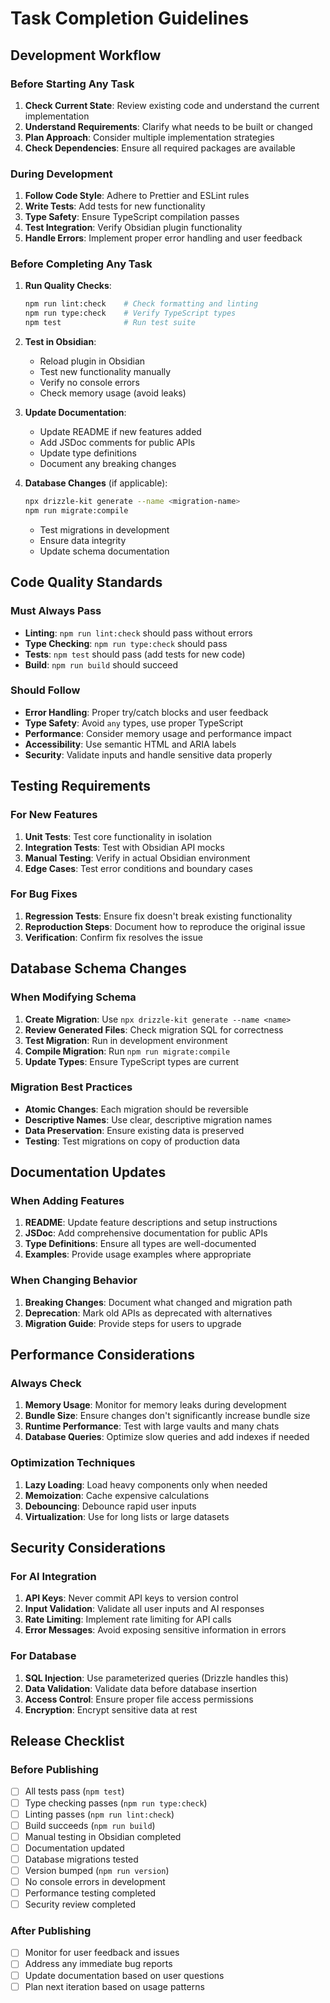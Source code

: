 # Task Completion Guidelines

## Development Workflow

### Before Starting Any Task
1. **Check Current State**: Review existing code and understand the current implementation
2. **Understand Requirements**: Clarify what needs to be built or changed
3. **Plan Approach**: Consider multiple implementation strategies
4. **Check Dependencies**: Ensure all required packages are available

### During Development
1. **Follow Code Style**: Adhere to Prettier and ESLint rules
2. **Write Tests**: Add tests for new functionality
3. **Type Safety**: Ensure TypeScript compilation passes
4. **Test Integration**: Verify Obsidian plugin functionality
5. **Handle Errors**: Implement proper error handling and user feedback

### Before Completing Any Task
1. **Run Quality Checks**:
   ```bash
   npm run lint:check    # Check formatting and linting
   npm run type:check    # Verify TypeScript types
   npm test              # Run test suite
   ```

2. **Test in Obsidian**:
   - Reload plugin in Obsidian
   - Test new functionality manually
   - Verify no console errors
   - Check memory usage (avoid leaks)

3. **Update Documentation**:
   - Update README if new features added
   - Add JSDoc comments for public APIs
   - Update type definitions
   - Document any breaking changes

4. **Database Changes** (if applicable):
   ```bash
   npx drizzle-kit generate --name <migration-name>
   npm run migrate:compile
   ```
   - Test migrations in development
   - Ensure data integrity
   - Update schema documentation

## Code Quality Standards

### Must Always Pass
- **Linting**: `npm run lint:check` should pass without errors
- **Type Checking**: `npm run type:check` should pass
- **Tests**: `npm test` should pass (add tests for new code)
- **Build**: `npm run build` should succeed

### Should Follow
- **Error Handling**: Proper try/catch blocks and user feedback
- **Type Safety**: Avoid `any` types, use proper TypeScript
- **Performance**: Consider memory usage and performance impact
- **Accessibility**: Use semantic HTML and ARIA labels
- **Security**: Validate inputs and handle sensitive data properly

## Testing Requirements

### For New Features
1. **Unit Tests**: Test core functionality in isolation
2. **Integration Tests**: Test with Obsidian API mocks
3. **Manual Testing**: Verify in actual Obsidian environment
4. **Edge Cases**: Test error conditions and boundary cases

### For Bug Fixes
1. **Regression Tests**: Ensure fix doesn't break existing functionality
2. **Reproduction Steps**: Document how to reproduce the original issue
3. **Verification**: Confirm fix resolves the issue

## Database Schema Changes

### When Modifying Schema
1. **Create Migration**: Use `npx drizzle-kit generate --name <name>`
2. **Review Generated Files**: Check migration SQL for correctness
3. **Test Migration**: Run in development environment
4. **Compile Migration**: Run `npm run migrate:compile`
5. **Update Types**: Ensure TypeScript types are current

### Migration Best Practices
- **Atomic Changes**: Each migration should be reversible
- **Descriptive Names**: Use clear, descriptive migration names
- **Data Preservation**: Ensure existing data is preserved
- **Testing**: Test migrations on copy of production data

## Documentation Updates

### When Adding Features
1. **README**: Update feature descriptions and setup instructions
2. **JSDoc**: Add comprehensive documentation for public APIs
3. **Type Definitions**: Ensure all types are well-documented
4. **Examples**: Provide usage examples where appropriate

### When Changing Behavior
1. **Breaking Changes**: Document what changed and migration path
2. **Deprecation**: Mark old APIs as deprecated with alternatives
3. **Migration Guide**: Provide steps for users to upgrade

## Performance Considerations

### Always Check
1. **Memory Usage**: Monitor for memory leaks during development
2. **Bundle Size**: Ensure changes don't significantly increase bundle size
3. **Runtime Performance**: Test with large vaults and many chats
4. **Database Queries**: Optimize slow queries and add indexes if needed

### Optimization Techniques
1. **Lazy Loading**: Load heavy components only when needed
2. **Memoization**: Cache expensive calculations
3. **Debouncing**: Debounce rapid user inputs
4. **Virtualization**: Use for long lists or large datasets

## Security Considerations

### For AI Integration
1. **API Keys**: Never commit API keys to version control
2. **Input Validation**: Validate all user inputs and AI responses
3. **Rate Limiting**: Implement rate limiting for API calls
4. **Error Messages**: Avoid exposing sensitive information in errors

### For Database
1. **SQL Injection**: Use parameterized queries (Drizzle handles this)
2. **Data Validation**: Validate data before database insertion
3. **Access Control**: Ensure proper file access permissions
4. **Encryption**: Encrypt sensitive data at rest

## Release Checklist

### Before Publishing
- [ ] All tests pass (`npm test`)
- [ ] Type checking passes (`npm run type:check`)
- [ ] Linting passes (`npm run lint:check`)
- [ ] Build succeeds (`npm run build`)
- [ ] Manual testing in Obsidian completed
- [ ] Documentation updated
- [ ] Database migrations tested
- [ ] Version bumped (`npm run version`)
- [ ] No console errors in development
- [ ] Performance testing completed
- [ ] Security review completed

### After Publishing
- [ ] Monitor for user feedback and issues
- [ ] Address any immediate bug reports
- [ ] Update documentation based on user questions
- [ ] Plan next iteration based on usage patterns